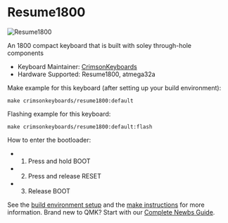 # Resume1800

![Resume1800](https://i.imgur.com/IjP3Opwh.jpg)

An 1800 compact keyboard that is built with soley through-hole components

* Keyboard Maintainer: [CrimsonKeyboards](https://github.com/DeeDesired)
* Hardware Supported: Resume1800, atmega32a

Make example for this keyboard (after setting up your build environment):

    make crimsonkeyboards/resume1800:default

Flashing example for this keyboard:

    make crimsonkeyboards/resume1800:default:flash

How to enter the bootloader:
* 1) Press and hold BOOT
* 2) Press and release RESET
* 3) Release BOOT

See the [build environment setup](https://docs.qmk.fm/#/getting_started_build_tools) and the [make instructions](https://docs.qmk.fm/#/getting_started_make_guide) for more information. Brand new to QMK? Start with our [Complete Newbs Guide](https://docs.qmk.fm/#/newbs).
